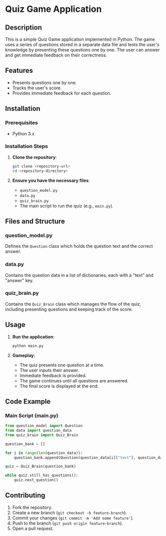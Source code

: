 # Quiz Game Application

## Description
This is a simple Quiz Game application implemented in Python. The game uses a series of questions stored in a separate data file and tests the user's knowledge by presenting these questions one by one. The user can answer and get immediate feedback on their correctness.

## Features
- Presents questions one by one.
- Tracks the user's score.
- Provides immediate feedback for each question.

## Installation

### Prerequisites
- Python 3.x

### Installation Steps
1. **Clone the repository**:
    ```bash
    git clone <repository-url>
    cd <repository-directory>
    ```

2. **Ensure you have the necessary files**:
    - `question_model.py`
    - `data.py`
    - `quiz_brain.py`
    - The main script to run the quiz (e.g., `main.py`).

## Files and Structure

### question_model.py
Defines the `Question` class which holds the question text and the correct answer.

### data.py
Contains the question data in a list of dictionaries, each with a "text" and "answer" key.

### quiz_brain.py
Contains the `Quiz_Brain` class which manages the flow of the quiz, including presenting questions and keeping track of the score.

## Usage

1. **Run the application**:
    ```bash
    python main.py
    ```

2. **Gameplay**:
    - The quiz presents one question at a time.
    - The user inputs their answer.
    - Immediate feedback is provided.
    - The game continues until all questions are answered.
    - The final score is displayed at the end.

## Code Example

### Main Script (main.py)
```python
from question_model import Question
from data import question_data
from quiz_brain import Quiz_Brain

question_bank = []

for i in range(len(question_data)):
    question_bank.append(Question(question_data[i]["text"], question_data[i]["answer"]))

quiz = Quiz_Brain(question_bank)

while quiz.still_has_questions():
    quiz.next_question()
```

## Contributing
1. Fork the repository.
2. Create a new branch (`git checkout -b feature-branch`).
3. Commit your changes (`git commit -m 'Add some feature'`).
4. Push to the branch (`git push origin feature-branch`).
5. Open a pull request.
